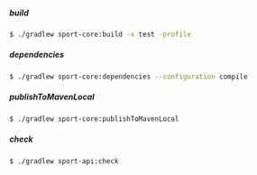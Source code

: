 ##### build
```sh
$ ./gradlew sport-core:build -x test -profile
```

##### dependencies
```sh
$ ./gradlew sport-core:dependencies --configuration compile
```

##### publishToMavenLocal
```sh
$ ./gradlew sport-core:publishToMavenLocal
```

##### check
```sh
$ ./gradlew sport-api:check
```
